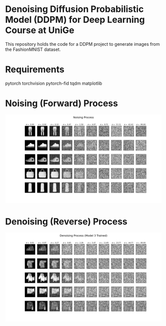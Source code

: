 # Denoising Diffusion Probabilistic Model (DDPM) for Deep Learning Course at UniGe

This repository holds the code for a DDPM project to generate images from the FashionMNIST dataset.

 # Requirements

 pytorch
 torchvision
 pytorch-fid
 tqdm
 matplotlib

 # Noising (Forward) Process

 ![Noising Process](https://github.com/chrisfinlay/ddpm/blob/main/images/noising_process.png?raw=true)


 # Denoising (Reverse) Process

 ![Denoising Process](https://github.com/chrisfinlay/ddpm/blob/main/images/denoising_process_trained_model3.png?raw=true)